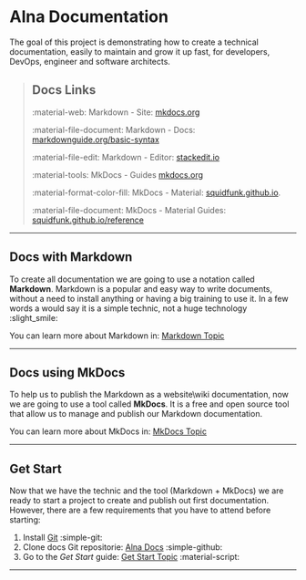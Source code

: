 # Alna Documentation

The goal of this project is demonstrating how to create a technical documentation, easily to maintain and grow it up fast, for developers, DevOps, engineer and software architects.

>
> ## Docs Links
> 
> :material-web: Markdown - Site: [mkdocs.org](https://www.mkdocs.org/)
> 
> :material-file-document: Markdown - Docs: [markdownguide.org/basic-syntax](https://www.markdownguide.org/basic-syntax/)
>
> :material-file-edit: Markdown - Editor: [stackedit.io](https://stackedit.io/app#)
>
> :material-tools: MkDocs - Guides [mkdocs.org](https://www.mkdocs.org/user-guide/)
> 
> :material-format-color-fill: MkDocs - Material: [squidfunk.github.io](https://squidfunk.github.io/mkdocs-material/).
> 
> :material-file-document: MkDocs - Material Guides: [squidfunk.github.io/reference](https://squidfunk.github.io/mkdocs-material/reference/)
>

---

## Docs with Markdown

To create all documentation we are going to use a notation called **Markdown**. Markdown is a popular and easy way to write documents, without a need to install anything or having a big training to use it. In a few words a would say it is a simple technic, not a huge technology :slight_smile:   

You can learn more about Markdown in: [Markdown Topic](topics/markdown.md) 

---

## Docs using MkDocs

To help us to publish the Markdown as a website\wiki documentation, now we are going to use a tool called **MkDocs**. It is a free and open source tool that allow us to manage and publish our Markdown documentation.

You can learn more about MkDocs in: [MkDocs Topic](topics/mkdocs.md)

---

## Get Start

Now that we have the technic and the tool (Markdown + MkDocs) we are ready to start a project to create and publish out first documentation. However, there are a few requirements that you have to attend before starting:

1. Install [Git](https://git-scm.com/downloads) :simple-git:
2. Clone docs Git repositorie: [Alna Docs](https://github.com/fluchini/alna-docs) :simple-github:
3. Go to the _Get Start_ guide: [Get Start Topic](topics/start-project.md) :material-script:

---
